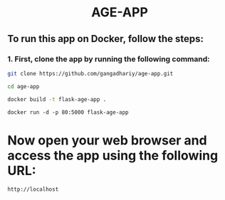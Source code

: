 <h1 align="center">AGE-APP</h1>

## To run this app on Docker, follow the steps:

### 1. First, clone the app by running the following command:
```bash
git clone https://github.com/gangadhariy/age-app.git
```
```bash
cd age-app
```
```bash
docker build -t flask-age-app .
```
```
docker run -d -p 80:5000 flask-age-app
```
# Now open your web browser and access the app using the following URL:
```bash
http://localhost
```
